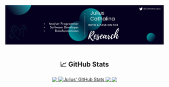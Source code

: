<div align="center">
  <a href="https://juliuscathalina.netlify.app/"><img src="github_banner.png" alt="Julius' Github Banner"></a>
  
  <br>
  <br>
<!--   
  <img align="center" src="https://github-readme-stats.vercel.app/api/top-langs/?username=naisuu&count_private=true&hide=jupyter%20notebook&title_color=ffffff&text_color=000000" /> -->

  ## &#x1f4c8; GitHub Stats

<a href="https://github.com/naisuu/naisuu">
  <img align="center" src="https://github-readme-stats.vercel.app/api/top-langs/?username=naisuu&hide=jupyter%20notebook&title_color=ffffff&text_color=c9cacc&icon_color=2bbc8a&bg_color=1d1f21&langs_count=3" />
</a>
<a href="https://github.com/naisuu/naisuu">
  <img align="center" src="https://github-readme-stats.vercel.app/api?username=naisuu&show_icons=true&line_height=27&count_private=true&title_color=ffffff&text_color=c9cacc&icon_color=2bbc8a&bg_color=1d1f21" alt="Julius' GitHub Stats" />
</a>

<a href="https://github.com/naisuu/faers-drug-norm">
  <img align="center" src="https://github-readme-stats.vercel.app/api/pin/?username=naisuu&repo=faers-drug-norm&title_color=ffffff&text_color=c9cacc&icon_color=2bbc8a&bg_color=1d1f21" />
</a>


<a href="https://github.com/naisuu/uspto-downloader">
  <img align="center" src="https://github-readme-stats.vercel.app/api/pin/?username=naisuu&repo=uspto-downloader&title_color=ffffff&text_color=c9cacc&icon_color=2bbc8a&bg_color=1d1f21" />
</a>    
  
  
</div>




<!--
**naisuu/naisuu** is a ✨ _special_ ✨ repository because its `README.md` (this file) appears on your GitHub profile.

Here are some ideas to get you started:

- 🔭 I’m currently working on ...
- 🌱 I’m currently learning ...
- 👯 I’m looking to collaborate on ...
- 🤔 I’m looking for help with ...
- 💬 Ask me about ...
- 📫 How to reach me: ...
- 😄 Pronouns: ...
- ⚡ Fun fact: ...
-->
